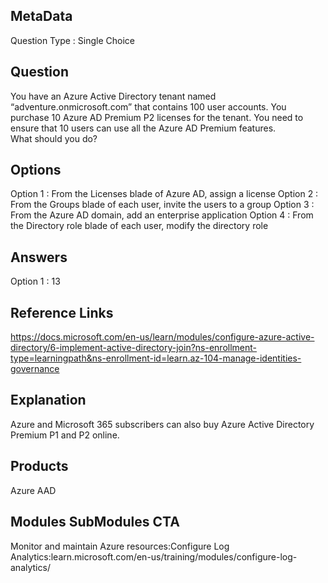 ## MetaData
Question Type : Single Choice

## Question
You have an Azure Active Directory tenant named “adventure.onmicrosoft.com” that contains 100 user accounts. You purchase 10 Azure AD Premium P2 licenses for the tenant. You need to ensure that 10 users can use all the Azure AD Premium features. <br>What should you do? 

## Options
Option 1 : From the Licenses blade of Azure AD, assign a license 
Option 2 : From the Groups blade of each user, invite the users to a group
Option 3 : From the Azure AD domain, add an enterprise application
Option 4 : From the Directory role blade of each user, modify the directory role

## Answers
Option 1 : 13

## Reference Links
https://docs.microsoft.com/en-us/learn/modules/configure-azure-active-directory/6-implement-active-directory-join?ns-enrollment-type=learningpath&ns-enrollment-id=learn.az-104-manage-identities-governance 

## Explanation 
Azure and Microsoft 365 subscribers can also buy Azure Active Directory Premium P1 and P2 online. 

## Products 
Azure AAD

## Modules SubModules CTA 
Monitor and maintain Azure resources:Configure Log Analytics:learn.microsoft.com/en-us/training/modules/configure-log-analytics/
